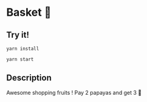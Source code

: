# Basket 🛒

## Try it!

```
yarn install
```

```
yarn start
```

## Description

Awesome shopping fruits ! Pay 2 papayas and get 3 🎉

